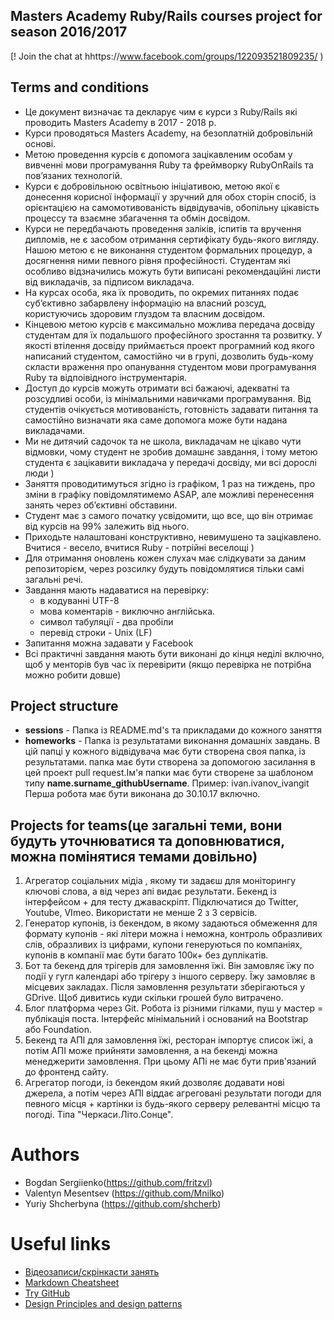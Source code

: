 Masters Academy Ruby/Rails courses project for season 2016/2017
--------------------
[! Join the chat at hhttps://www.facebook.com/groups/122093521809235/ )

Terms and conditions
--------------------
 * Це документ визначає та декларує чим є курси з Ruby/Rails які проводить Masters Academy в 2017 - 2018 р.
 * Курси проводяться Masters Academy, на безоплатній добровільній основі.
 * Метою проведення курсів є допомога зацікавленим особам у вивченні мови програмування Ruby та фреймворку RubyOnRails та пов’язаних технологій.
 * Курси є добровільною освітньою ініціативою, метою якої є донесення корисної інформації у зручний для обох сторін спосіб, із орієнтацією на самомотивованість відвідувачів, обопільну цікавість процессу та взаємне збагачення та обмін досвідом.
 * Курси не передбачають проведення заліків, іспитів та вручення дипломів, не є засобом отримання сертифікату будь-якого вигляду. Нашою метою є не виконання студентом формальних процедур, а досягнення ними певного рівня професійності. Студентам які особливо відзначились можуть бути виписані рекомендаційні листи від викладачів, за підписом викладача.
 * На курсах особа, яка їх проводить, по окремих питаннях подає суб’єктивно забарвлену інформацію на власний розсуд, користуючись здоровим глуздом та власним досвідом.
 * Кінцевою метою курсів є максимально можлива передача досвіду студентам  для їх подальшого професійного зростання та розвитку. У якості втілення досвіду приймається проект програмний код якого написаний студентом, самостійно чи в групі, дозволить будь-кому скласти враження про опанування студентом мови програмування Ruby та відпоівідного інструментарія.
 * Доступ до курсів можуть отримати всі бажаючі, адекватні та розсудливі особи, із мінімальними навичками програмування. Від студентів очікується мотивованість, готовність задавати питання  та самостійно визначати яка саме допомога може бути надана викладачами.
 * Ми не дитячий садочок та не школа, викладачам не цікаво чути відмовки, чому студент не зробив домашнє завдання, і тому метою студента є зацікавити викладача у передачі досвіду, ми всі дорослі люди )
 * Заняття проводитимуться згідно із графіком, 1 раз на тиждень, про зміни в графіку повідомлятимемо ASAP, але можливі перенесення занять через об’єктивні обставини.
 * Студент має з самого початку усвідомити, що все, що він отримає від курсів на 99% залежить від нього.
 * Приходьте налаштовані конструктивно, невимушено та зацікавлено. Вчитися - весело, вчитися Ruby - потрійні веселощі )
 * Для отримання оновлень кожен слухач має слідкувати за даним репозиторієм, через розсилку будуть повідомлятися тільки самі загальні речі.
 * Завдання мають надаватися на перевірку:
   * в кодуванні UTF-8
   * мова коментарів - виключно англійська.
   * символ табуляції - два пробіли
   * перевід строки - Unix (LF)
 * Запитання можна задавати у Facebook
 * Всі практичні завдання мають бути виконані до кінця неділі включно, щоб у менторів був час їх перевірити (якщо перевірка не потрібна можно робити довше)



Project structure
----------------------
 * <b>sessions</b> - Папка із README.md's та прикладами до кожного заняття
 * <b>homeworks</b> - Папка із результатами виконання домашніх завдань. В цій папці у кожного відвідувача має
  бути створена своя папка, із результатами. папка має бути створена за допомогою засилання в цей
  проект pull request.Ім'я папки має бути створене за шаблоном типу <b>name.surname_githubUsername</b>.
  Пример: ivan.ivanov_ivangit
  Перша робота має бути виконана до 30.10.17 включно.


Projects for teams(це загальні теми, вони будуть уточнюватися та доповнюватися, можна помінятися темами довільно)
----------------------
1. Агрегатор соціальних мідіа , якому ти задаєш для моніторингу ключові слова, а від через апі видає результати. Бекенд із інтерфейсом + для тесту джаваскріпт. Підключатися до Twitter, Youtube, VImeo. Використати не менше 2 з 3 сервісів.
2. Генератор купонів, із бекендом, в якому задаються обмеження для формату купонів - які літери можна і неможна, контроль образливих слів, образливих із цифрами, купони генеруються по компаніях, купонів в компанії має бути багато 100к+ без дуплікатів.
3. Бот та бекенд для трігерів для замовлення їжі. Він замовляє їжу по події у гугл календарі або трігеру з іншого серверу. Їжу замовляє в місцевих закладах. Після замовлення результати зберігаються у GDrive. Щоб дивитись куди скільки грошей було витрачено.
4. Блог платформа через Git. Робота із різними гілками, пуш у мастер = публікація поста. Інтерфейс мінімальний і оснований на Bootstrap або Foundation.
5. Бекенд та АПІ для замовлення їжі, ресторан імпортує список їжі, а потім АПІ може прийняти замовлення, а на бекенді можна менеджерити замовлення. При цьому АПі не має бути прив'язаний до фронтенд  сайту.
6. Агрегатор погоди, із бекендом який дозволяє додавати нові джерела, а потім через АПІ віддає агреговані результати погоди для певного місця + картінки із будь-якого серверу релевантні місцю та погоді. Тіпа "Черкаси.Літо.Сонце".


# Authors
 * Bogdan Sergiienko(https://github.com/fritzvl)
 * Valentyn Mesentsev (https://github.com/Mnilko)
 * Yuriy Shcherbyna (https://github.com/shcherb)


# Useful links
 * [Відеозаписи/скрінкасти занять](https://www.youtube.com/playlist?list=PL7Tk1QIFIqKrnaWFS-0E3RI_Mbat8Mlit "Youtube MA Ruby 2015 playlist")
 * [Markdown Cheatsheet](https://github.com/adam-p/markdown-here/wiki/Markdown-Cheatsheet "Markdown Cheatsheet")
 * [Try GitHub](https://try.github.io)
 * [Design Principles and design patterns](http://www.objectmentor.com/resources/articles/Principles_and_Patterns.pdf)
